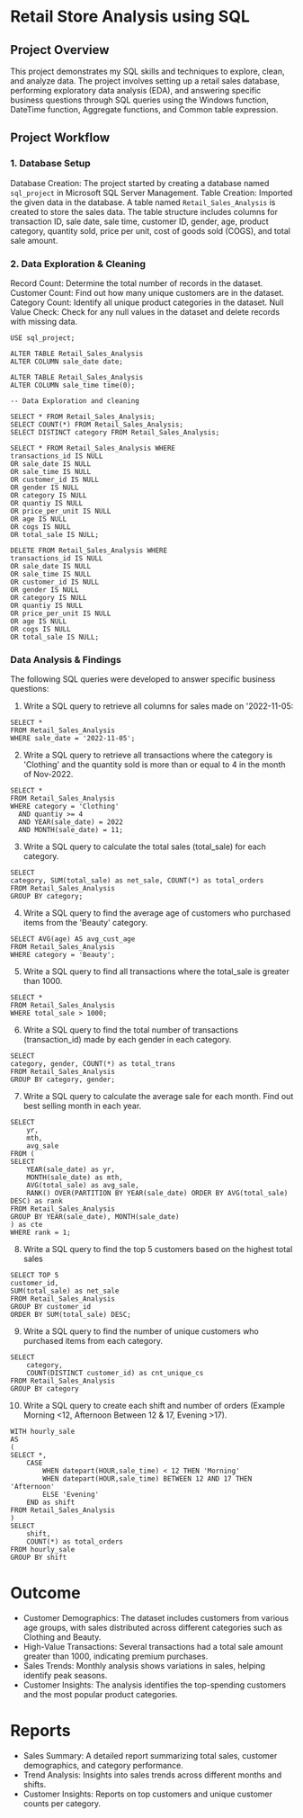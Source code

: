# Retail Store Analysis using SQL

## Project Overview

This project demonstrates my SQL skills and techniques to explore, clean, and analyze data. The project involves setting up a retail sales database, performing exploratory data analysis (EDA), and answering specific business questions through SQL queries using the Windows function, DateTime function, Aggregate functions, and Common table expression. 

## Project Workflow

### 1. Database Setup

Database Creation: The project started by creating a database named `sql_project` in Microsoft SQL Server Management.
Table Creation: Imported the given data in the database. A table named `Retail_Sales_Analysis` is created to store the sales data. The table structure includes columns for transaction ID, sale date, sale time, customer ID, gender, age, product category, quantity sold, price per unit, cost of goods sold (COGS), and total sale amount.

### 2. Data Exploration & Cleaning
   
Record Count: Determine the total number of records in the dataset.
Customer Count: Find out how many unique customers are in the dataset.
Category Count: Identify all unique product categories in the dataset.
Null Value Check: Check for any null values in the dataset and delete records with missing data.

```
USE sql_project;

ALTER TABLE Retail_Sales_Analysis
ALTER COLUMN sale_date date;

ALTER TABLE Retail_Sales_Analysis
ALTER COLUMN sale_time time(0);

-- Data Exploration and cleaning

SELECT * FROM Retail_Sales_Analysis;
SELECT COUNT(*) FROM Retail_Sales_Analysis;
SELECT DISTINCT category FROM Retail_Sales_Analysis;

SELECT * FROM Retail_Sales_Analysis WHERE
transactions_id IS NULL
OR sale_date IS NULL
OR sale_time IS NULL
OR customer_id IS NULL
OR gender IS NULL
OR category IS NULL
OR quantiy IS NULL
OR price_per_unit IS NULL
OR age IS NULL
OR cogs IS NULL
OR total_sale IS NULL;

DELETE FROM Retail_Sales_Analysis WHERE
transactions_id IS NULL
OR sale_date IS NULL
OR sale_time IS NULL
OR customer_id IS NULL
OR gender IS NULL
OR category IS NULL
OR quantiy IS NULL
OR price_per_unit IS NULL
OR age IS NULL
OR cogs IS NULL
OR total_sale IS NULL;
```

### Data Analysis & Findings
The following SQL queries were developed to answer specific business questions:

1. Write a SQL query to retrieve all columns for sales made on '2022-11-05:
```
SELECT *
FROM Retail_Sales_Analysis
WHERE sale_date = '2022-11-05';
```

2. Write a SQL query to retrieve all transactions where the category is 'Clothing' and the quantity sold is more than or equal to 4 in the month of Nov-2022.
```
SELECT *
FROM Retail_Sales_Analysis
WHERE category = 'Clothing'
  AND quantiy >= 4
  AND YEAR(sale_date) = 2022
  AND MONTH(sale_date) = 11;
```

3. Write a SQL query to calculate the total sales (total_sale) for each category.
```
SELECT
category, SUM(total_sale) as net_sale, COUNT(*) as total_orders
FROM Retail_Sales_Analysis
GROUP BY category;
```

4. Write a SQL query to find the average age of customers who purchased items from the 'Beauty' category.
```
SELECT AVG(age) AS avg_cust_age
FROM Retail_Sales_Analysis
WHERE category = 'Beauty';
```

5. Write a SQL query to find all transactions where the total_sale is greater than 1000.
```
SELECT *
FROM Retail_Sales_Analysis
WHERE total_sale > 1000;
```

6. Write a SQL query to find the total number of transactions (transaction_id) made by each gender in each category.
```
SELECT
category, gender, COUNT(*) as total_trans
FROM Retail_Sales_Analysis
GROUP BY category, gender;
```

7. Write a SQL query to calculate the average sale for each month. Find out best selling month in each year.
```
SELECT 
	yr, 
	mth, 
	avg_sale 
FROM ( 
SELECT 
	YEAR(sale_date) as yr, 
	MONTH(sale_date) as mth, 
	AVG(total_sale) as avg_sale, 
	RANK() OVER(PARTITION BY YEAR(sale_date) ORDER BY AVG(total_sale) DESC) as rank
FROM Retail_Sales_Analysis
GROUP BY YEAR(sale_date), MONTH(sale_date)
) as cte
WHERE rank = 1;
```

8. Write a SQL query to find the top 5 customers based on the highest total sales
```
SELECT TOP 5
customer_id,
SUM(total_sale) as net_sale
FROM Retail_Sales_Analysis
GROUP BY customer_id
ORDER BY SUM(total_sale) DESC;
```

9. Write a SQL query to find the number of unique customers who purchased items from each category.
```
SELECT 
    category,    
    COUNT(DISTINCT customer_id) as cnt_unique_cs
FROM Retail_Sales_Analysis
GROUP BY category
```

10. Write a SQL query to create each shift and number of orders (Example Morning <12, Afternoon Between 12 & 17, Evening >17).
```
WITH hourly_sale
AS
(
SELECT *,
    CASE
        WHEN datepart(HOUR,sale_time) < 12 THEN 'Morning'
        WHEN datepart(HOUR,sale_time) BETWEEN 12 AND 17 THEN 'Afternoon'
        ELSE 'Evening'
    END as shift
FROM Retail_Sales_Analysis
)
SELECT 
    shift,
    COUNT(*) as total_orders    
FROM hourly_sale
GROUP BY shift
```
# Outcome

- Customer Demographics: The dataset includes customers from various age groups, with sales distributed across different categories such as Clothing and Beauty.
- High-Value Transactions: Several transactions had a total sale amount greater than 1000, indicating premium purchases.
- Sales Trends: Monthly analysis shows variations in sales, helping identify peak seasons.
- Customer Insights: The analysis identifies the top-spending customers and the most popular product categories.

# Reports

- Sales Summary: A detailed report summarizing total sales, customer demographics, and category performance.
- Trend Analysis: Insights into sales trends across different months and shifts.
- Customer Insights: Reports on top customers and unique customer counts per category.
